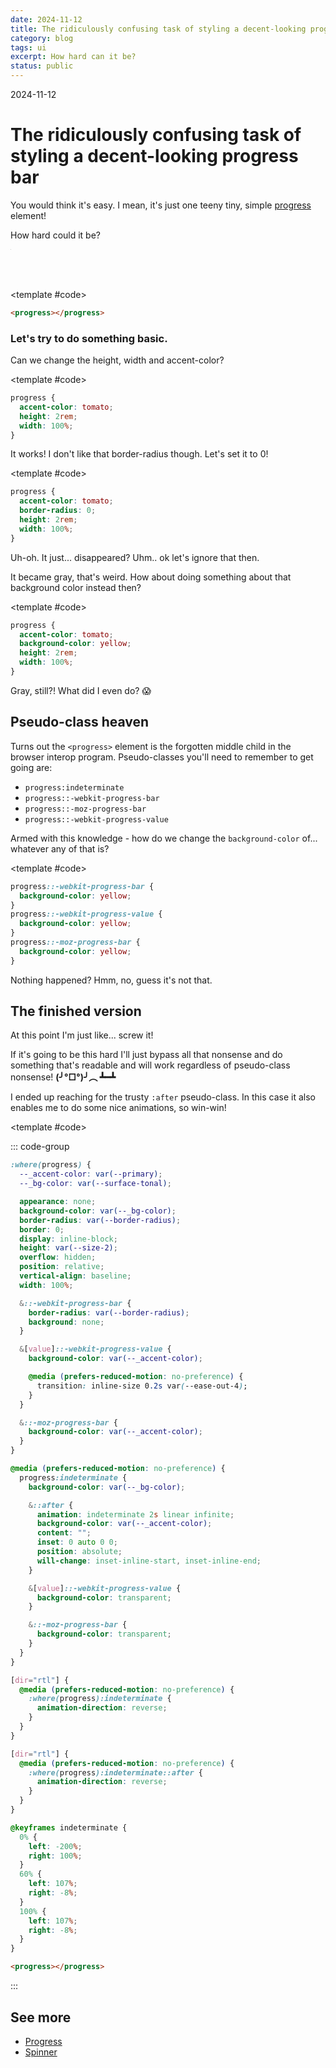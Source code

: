 ```yaml
---
date: 2024-11-12
title: The ridiculously confusing task of styling a decent-looking progress bar
category: blog
tags: ui
excerpt: How hard can it be?
status: public
---
```


<script setup>
	import { ref } from "vue"
	import Example from "../../.vitepress/theme/app/components/Example.vue"

	const stopIt = ref(2)
</script>

<style scoped>
	:where(.unstyled) {
		all: revert;

		&:indeterminate {
			all: revert;
			&:after {
				display: none;
			}
		}

		&::-webkit-progress-bar {
			all: revert;
		}

		&::-webkit-progress-value {
			all: revert;
		}

		&::-moz-progress-bar {
			all: revert;
		}

		&:after {
			display: none !important;
			all: revert;
		}
	}

	.step-1 {
		accent-color: tomato;
		height: 2rem;
		width: 100%;
	}

	.step-2 {
		border-radius: 0;
	}

	.step-3 {
		background-color: yellow;
	}

	.step-4 {
		height: 2rem;
		width: 100%;
		&:indeterminate::-webkit-progress-bar {
			background-color: yellow;
		}

		&:indeterminate::-webkit-progress-value {
			background-color: yellow;
		}

		&:indeterminate::-moz-progress-bar {
			background-color: yellow;
		}
	}




</style>

<hgroup>
	<p>2024-11-12</p>
	<h1>The ridiculously confusing task of styling a decent-looking progress bar</h1>
	<p>You would think it's easy. I mean, it's just one teeny tiny, simple <a class="link" href="/components/feedback/progress">progress</a> element!</p>
</hgroup>

<p v-if="stopIt < 1" @click="stopIt = 2" style="cursor: pointer;">How hard could it be?</p>
<marquee v-else @click="stopIt--"
class="this-is-my-favorite-html-element"
direction="down"
width="200px"
height="50px"
:behavior="stopIt === 1 ? '' : 'alternate'" style="cursor: pointer;" title="Try it!">
<marquee direction="right" :behavior="stopIt === 1 ? '' : 'alternate'">How hard could it be?</marquee>
</marquee>

<Example>
<template #example>
<progress class="unstyled"></progress>
</template>

<template #code>

```html
<progress></progress>
```

</template>
</Example>

### Let's try to do something basic.

Can we change the height, width and accent-color?

<Example>
<template #example>
<progress class="unstyled step-1"></progress>
</template>

<template #code>

```css
progress {
  accent-color: tomato;
  height: 2rem;
  width: 100%;
}
```

</template>
</Example>

It works! I don't like that border-radius though. Let's set it to 0!

<Example>
<template #example>
<progress class="unstyled step-1 step-2"></progress>
</template>

<template #code>

```css {3}
progress {
  accent-color: tomato;
  border-radius: 0;
  height: 2rem;
  width: 100%;
}
```

</template>
</Example>

Uh-oh. It just... disappeared? Uhm.. ok let's ignore that then.

It became gray, that's weird. How about doing something about that background color instead then?

<Example>
<template #example>
<progress class="unstyled step-1 step-3"></progress>
</template>

<template #code>

```css {3}
progress {
  accent-color: tomato;
  background-color: yellow;
  height: 2rem;
  width: 100%;
}
```

</template>
</Example>

Gray, still?! What did I even do? :scream:

## Pseudo-class heaven

Turns out the `<progress>` element is the forgotten middle child in the browser interop program. Pseudo-classes you'll need to remember to get going are:

- `progress:indeterminate`
- `progress::-webkit-progress-bar`
- `progress::-moz-progress-bar`
- `progress::-webkit-progress-value`

Armed with this knowledge - how do we change the `background-color` of... whatever any of that is?

<Example>
<template #example>
<progress class="unstyled step-4"></progress>
</template>

<template #code>

```css
progress::-webkit-progress-bar {
  background-color: yellow;
}
progress::-webkit-progress-value {
  background-color: yellow;
}
progress::-moz-progress-bar {
  background-color: yellow;
}
```

</template>
</Example>

Nothing happened? Hmm, no, guess it's not that.

## The finished version

At this point I'm just like... screw it!

If it's going to be this hard I'll just bypass all that nonsense and do something that's readable and will work regardless of pseudo-class nonsense! **(╯°□°)╯︵ ┻━┻**

I ended up reaching for the trusty `:after` pseudo-class. In this case it also enables me to do some nice animations, so win-win!

<Example>
<template #example>
<progress></progress>
</template>

<template #code>

::: code-group

```css [progress.css]
:where(progress) {
  --_accent-color: var(--primary);
  --_bg-color: var(--surface-tonal);

  appearance: none;
  background-color: var(--_bg-color);
  border-radius: var(--border-radius);
  border: 0;
  display: inline-block;
  height: var(--size-2);
  overflow: hidden;
  position: relative;
  vertical-align: baseline;
  width: 100%;

  &::-webkit-progress-bar {
    border-radius: var(--border-radius);
    background: none;
  }

  &[value]::-webkit-progress-value {
    background-color: var(--_accent-color);

    @media (prefers-reduced-motion: no-preference) {
      transition: inline-size 0.2s var(--ease-out-4);
    }
  }

  &::-moz-progress-bar {
    background-color: var(--_accent-color);
  }
}

@media (prefers-reduced-motion: no-preference) {
  progress:indeterminate {
    background-color: var(--_bg-color);

    &::after {
      animation: indeterminate 2s linear infinite;
      background-color: var(--_accent-color);
      content: "";
      inset: 0 auto 0 0;
      position: absolute;
      will-change: inset-inline-start, inset-inline-end;
    }

    &[value]::-webkit-progress-value {
      background-color: transparent;
    }

    &::-moz-progress-bar {
      background-color: transparent;
    }
  }
}

[dir="rtl"] {
  @media (prefers-reduced-motion: no-preference) {
    :where(progress):indeterminate {
      animation-direction: reverse;
    }
  }
}

[dir="rtl"] {
  @media (prefers-reduced-motion: no-preference) {
    :where(progress):indeterminate::after {
      animation-direction: reverse;
    }
  }
}

@keyframes indeterminate {
  0% {
    left: -200%;
    right: 100%;
  }
  60% {
    left: 107%;
    right: -8%;
  }
  100% {
    left: 107%;
    right: -8%;
  }
}
```

```html [progress.html]
<progress></progress>
```

:::

</template>
</Example>

## See more

- [Progress](/components/feedback/progress)
- [Spinner](/components/feedback/spinner)
